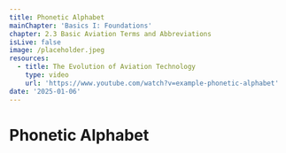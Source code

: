```yaml
---
title: Phonetic Alphabet
mainChapter: 'Basics I: Foundations'
chapter: 2.3 Basic Aviation Terms and Abbreviations
isLive: false
image: /placeholder.jpeg
resources:
  - title: The Evolution of Aviation Technology
    type: video
    url: 'https://www.youtube.com/watch?v=example-phonetic-alphabet'
date: '2025-01-06'
---
```


# Phonetic Alphabet
